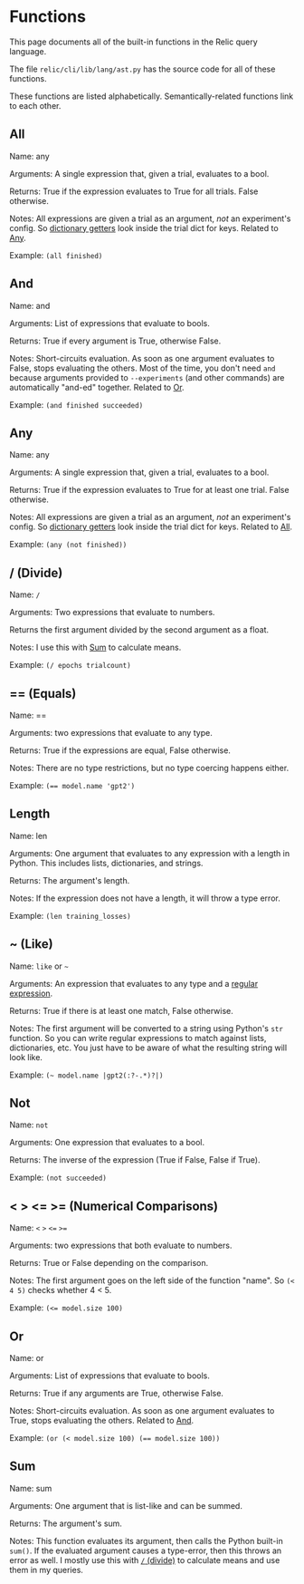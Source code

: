 # Functions

This page documents all of the built-in functions in the Relic query language.

The file `relic/cli/lib/lang/ast.py` has the source code for all of these functions.

These functions are listed alphabetically. 
Semantically-related functions link to each other.

## All

Name: any

Arguments: A single expression that, given a trial, evaluates to a bool.

Returns: True if the expression evaluates to True for all trials. False otherwise.

Notes: All expressions are given a trial as an argument, *not* an experiment's config. So [dictionary getters](dictionary-getters.md) look inside the trial dict for keys. Related to [Any](#any).

Example: `(all finished)`

## And

Name: and

Arguments: List of expressions that evaluate to bools. 

Returns: True if every argument is True, otherwise False.

Notes: Short-circuits evaluation. As soon as one argument evaluates to False, stops evaluating the others. Most of the time, you don't need `and` because arguments provided to `--experiments` (and other commands) are automatically "and-ed" together. Related to [Or](#or).

Example: `(and finished succeeded)`

## Any

Name: any

Arguments: A single expression that, given a trial, evaluates to a bool.

Returns: True if the expression evaluates to True for at least one trial. False otherwise.

Notes: All expressions are given a trial as an argument, *not* an experiment's config. So [dictionary getters](dictionary-getters.md) look inside the trial dict for keys. Related to [All](#all).

Example: `(any (not finished))`

## / (Divide)

Name: `/`

Arguments: Two expressions that evaluate to numbers.

Returns the first argument divided by the second argument as a float.

Notes: I use this with [Sum](#sum) to calculate means.

Example: `(/ epochs trialcount)`

## == (Equals)

Name: ==

Arguments: two expressions that evaluate to any type.

Returns: True if the expressions are equal, False otherwise.

Notes: There are no type restrictions, but no type coercing happens either.

Example: `(== model.name 'gpt2')`

## Length

Name: len

Arguments: One argument that evaluates to any expression with a length in Python. This includes lists, dictionaries, and strings.

Returns: The argument's length.

Notes: If the expression does not have a length, it will throw a type error.

Example: `(len training_losses)`

## ~ (Like)

Name: `like` or `~`

Arguments: An expression that evaluates to any type and a [regular expression](literals.md#regular-expressions).

Returns: True if there is at least one match, False otherwise.

Notes: The first argument will be converted to a string using Python's `str` function. So you can write regular expressions to match against lists, dictionaries, etc. You just have to be aware of what the resulting string will look like. 

Example: `(~ model.name |gpt2(:?-.*)?|)`


## Not

Name: `not`

Arguments: One expression that evaluates to a bool.

Returns: The inverse of the expression (True if False, False if True).

Example: `(not succeeded)`


## \< \> \<= \>= (Numerical Comparisons)

Name: `<` `>` `<=` `>=`

Arguments: two expressions that both evaluate to numbers.

Returns: True or False depending on the comparison.

Notes: The first argument goes on the left side of the function "name". So `(< 4 5)` checks whether 4 < 5.

Example: `(<= model.size 100)`

## Or

Name: or

Arguments: List of expressions that evaluate to bools.

Returns: True if any arguments are True, otherwise False.

Notes: Short-circuits evaluation. As soon as one argument evaluates to True, stops evaluating the others. Related to [And](#and).

Example: `(or (< model.size 100) (== model.size 100))`

## Sum

Name: sum

Arguments: One argument that is list-like and can be summed. 

Returns: The argument's sum.

Notes: This function evaluates its argument, then calls the Python built-in `sum()`. If the evaluated argument causes a type-error, then this throws an error as well. I mostly use this with [`/` (divide)](#-divide) to calculate means and use them in my queries.
